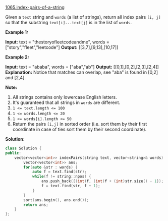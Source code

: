 [1065.index-pairs-of-a-string](https://leetcode.com/problems/index-pairs-of-a-string/)  

Given a `text` string and `words` (a list of strings), return all index pairs `[i, j]` so that the substring `text[i]...text[j]` is in the list of `words`.

**Example 1:**

**Input:** text = "thestoryofleetcodeandme", words = \["story","fleet","leetcode"\]
**Output:** \[\[3,7\],\[9,13\],\[10,17\]\]

**Example 2:**

**Input:** text = "ababa", words = \["aba","ab"\]
**Output:** \[\[0,1\],\[0,2\],\[2,3\],\[2,4\]\]
**Explanation:** 
Notice that matches can overlap, see "aba" is found in \[0,2\] and \[2,4\].

**Note:**

1.  All strings contains only lowercase English letters.
2.  It's guaranteed that all strings in `words` are different.
3.  `1 <= text.length <= 100`
4.  `1 <= words.length <= 20`
5.  `1 <= words[i].length <= 50`
6.  Return the pairs `[i,j]` in sorted order (i.e. sort them by their first coordinate in case of ties sort them by their second coordinate).  



**Solution:**  

```cpp
class Solution {
public:
    vector<vector<int>> indexPairs(string text, vector<string>& words) {
        vector<vector<int>> ans;
        for(auto &str : words) {
            auto f = text.find(str);
            while(f != string::npos) {
                ans.push_back({(int)f, (int)f + (int)str.size() - 1});
                f = text.find(str, f + 1);
            }
        }
        sort(ans.begin(), ans.end());
        return ans;
    }
};
```
      